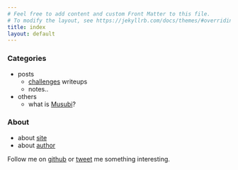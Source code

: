 ```yaml
---
# Feel free to add content and custom Front Matter to this file.
# To modify the layout, see https://jekyllrb.com/docs/themes/#overriding-theme-defaults
title: index
layout: default
---
```


### Categories
- posts
  - [challenges](./challenges) writeups
  - notes..
- others
  - what is [Musubi](./others/whatismusubi)?

### About
- about [site](./about/site)
- about [author](./about/author)


Follow me on [github](https://github.com/yunaranyancat) or [tweet](https://twitter.com/yunaranyancat) me something interesting.
